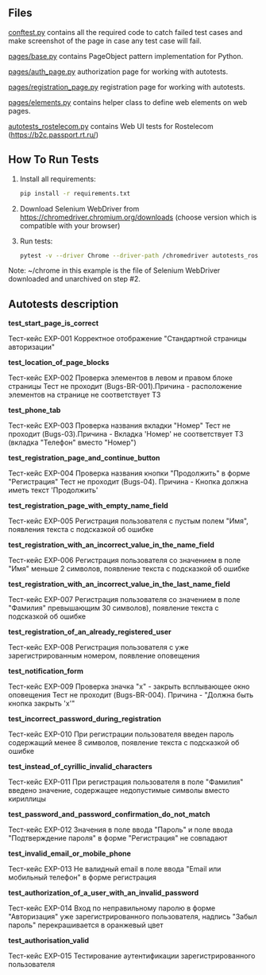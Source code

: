 Files
-----

[conftest.py](conftest.py) contains all the required code to catch failed test cases and make screenshot
of the page in case any test case will fail.

[pages/base.py](pages/base.py) contains PageObject pattern implementation for Python.

[pages/auth_page.py](pages/auth_page.py) authorization page for working with autotests.

[pages/registration_page.py](pages/registration_page.py) registration page for working with autotests.

[pages/elements.py](pages/elements.py) contains helper class to define web elements on web pages.

[autotests_rostelecom.py](autotests_rostelecom.py) contains Web UI tests for Rostelecom (https://b2c.passport.rt.ru/)



How To Run Tests
----------------

1) Install all requirements:

    ```bash
    pip install -r requirements.txt
    ```

2) Download Selenium WebDriver from https://chromedriver.chromium.org/downloads (choose version which is compatible with your browser)

3) Run tests:

    ```bash
    pytest -v --driver Chrome --driver-path /chromedriver autotests_rostelecom.py
    ```

Note:
~/chrome in this example is the file of Selenium WebDriver downloaded and unarchived on step #2.


Autotests description
-----
**test_start_page_is_correct**

Тест-кейс EXP-001 Корректное отображение "Стандартной страницы авторизации"


**test_location_of_page_blocks**

Тест-кейс EXP-002  Проверка элементов в левом и правом блоке страницы
Тест не проходит (Bugs-BR-001).Причина - расположение элементов на странице не соответствует ТЗ


**test_phone_tab**

Тест-кейс EXP-003 Проверка названия вкладки "Номер"
Тест не проходит (Bugs-03).Причина - Вкладка 'Номер' не соответствует ТЗ (вкладка "Телефон" вместо "Номер")


**test_registration_page_and_continue_button**

Тест-кейс EXP-004 Проверка названия кнопки "Продолжить" в форме "Регистрация"
Тест не проходит (Bugs-04). Причина - Кнопка должна иметь текст 'Продолжить'


**test_registration_page_with_empty_name_field**

Тест-кейс EXP-005 Регистрация пользователя с пустым полем "Имя", появления текста с подсказкой об ошибке


**test_registration_with_an_incorrect_value_in_the_name_field**

Тест-кейс EXP-006 Регистрация пользователя со значением в поле "Имя" меньше 2 символов, появление текста с подсказкой об ошибке


**test_registration_with_an_incorrect_value_in_the_last_name_field**

Тест-кейс EXP-007 Регистрация пользователя со значением в поле "Фамилия" превышающим 30 символов), появление текста с подсказкой об ошибке


**test_registration_of_an_already_registered_user**

Тест-кейс EXP-008 Регистрация пользователя с уже зарегистрированным номером, появление оповещения


**test_notification_form**

 Тест-кейс EXP-009 Проверка значка "х" - закрыть всплывающее окно оповещения
Тест не проходит (Bugs-BR-004). Причина - "Должна быть кнопка закрыть 'х'"


**test_incorrect_password_during_registration**

Тест-кейс EXP-010  При регистрации пользователя введен пароль содержащий менее 8 символов, появление текста с подсказкой об ошибке


**test_instead_of_cyrillic_invalid_characters**

Тест-кейс EXP-011 При регистрация пользователя в поле "Фамилия" введено значение, содержащее недопустимые символы вместо кириллицы



**test_password_and_password_confirmation_do_not_match**

Тест-кейс EXP-012 Значения в поле ввода "Пароль" и поле ввода "Подтверждение пароля" в форме "Регистрация" не совпадают


**test_invalid_email_or_mobile_phone**

Тест-кейс EXP-013 Не валидный email в поле ввода "Email или мобильный телефон" в форме регистрация


**test_authorization_of_a_user_with_an_invalid_password**

Тест-кейс EXP-014 Вход по неправильному паролю в форме "Авторизация" уже зарегистрированного пользователя, надпись "Забыл пароль"
перекрашивается в оранжевый цвет


**test_authorisation_valid**

Тест-кейс EXP-015 Тестирование аутентификации зарегистрированного пользователя


